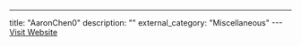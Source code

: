 ---
title: "AaronChen0"
description: ""
external_category: "Miscellaneous"
---[Visit Website](https://github.com/AaronChen0)


